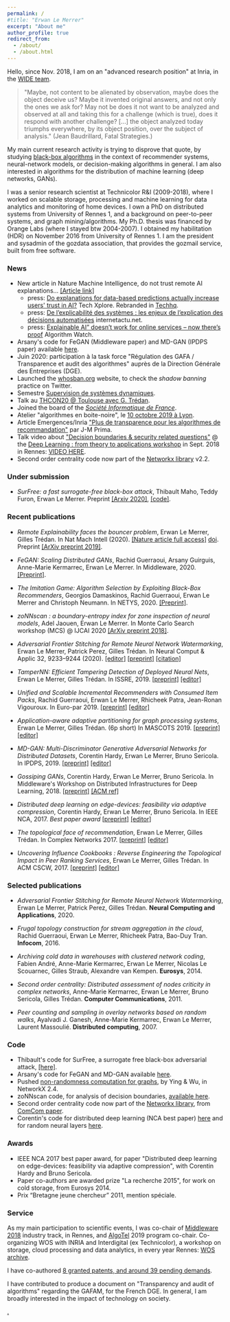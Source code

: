 ```yaml
---
permalink: /
#title: "Erwan Le Merrer"
excerpt: "About me"
author_profile: true
redirect_from: 
  - /about/
  - /about.html
---
```

Hello,
since Nov. 2018, I am on an "advanced research position" at Inria, in the [WIDE team](https://team.inria.fr/wide/team/). 

>"Maybe, not content to be alienated by observation, maybe does the
>object deceive us? Maybe it invented original answers, and not only
>the ones we ask for? May not be does it not want to be analyzed and
>observed at all and taking this for a challenge (which is true), does
>it respond with another challenge? [...] the object analyzed today
>triumphs everywhere, by its object position, over the subject of analysis."
(Jean Baudrillard, Fatal Strategies.)

My main current research activity is trying to disprove that quote, by studying [black-box algorithms](https://github.com/erwanlemerrer/blackbox-algorithms) in the context of recommender systems, neural-network models, or decision-making algorithms in general.
I am also interested in algorithms for the distribution of machine learning (deep networks, GANs).

I was a senior research scientist at Technicolor R&I (2009-2018), where I worked on scalable storage, processing and machine learning for data analytics and monitoring of home devices. I own a PhD on distributed systems from University of Rennes 1, and a background on peer-to-peer systems, and graph mining/algorithms. My Ph.D. thesis was financed by Orange Labs (where I stayed btw 2004-2007). I obtained my habilitation (HDR) on November 2016 from University of Rennes 1. I am the president and sysadmin of the gozdata association, that provides the gozmail service, built from free software.

### News

* New article in Nature Machine Intelligence, do not trust remote AI explanations... [[Article link]](https://rdcu.be/b6qB4)
  * press: [Do explanations for data-based predictions actually increase users' trust in AI?](https://techxplore.com/news/2020-10-explanations-data-based-users-ai.html) Tech Xplore. Rebranded in [Techhq](https://techhq.com/2020/10/how-much-should-we-trust-explainable-ai/).
  * press: [De l’explicabilité des systèmes : les enjeux de l’explication des décisions automatisées](http://www.internetactu.net/2019/11/14/de-lexplicabilite-des-systemes-les-enjeux-de-lexplication-des-decisions-automatisees/) internetactu.net.
  * press: [Explainable AI” doesn’t work for online services – now there’s proof](https://algorithmwatch.org/en/story/explainable-ai-doesnt-work-for-online-services-now-theres-proof/) Algorithm Watch.
* Arsany's code for FeGAN (Middleware paper) and MD-GAN (IPDPS paper) available [here](https://github.com/LPD-EPFL/FeGAN).
* Juin 2020: participation à la task force "Régulation des GAFA / Transparence et audit des algorithmes" auprès de la Direction Générale des Entreprises (DGE).
* Launched the [whosban.org](https://whosban.org) website, to check the *shadow banning* practice on Twitter.
* Semestre [Supervision de systèmes dynamiques](https://semestres-cyber.inria.fr/supsec/).
* Talk au [THCON20 @ Toulouse avec G. Trédan](https://www.youtube.com/watch?v=pW6gAhEGkSM). 
* Joined the board of the [*Société Informatique de France*](https://www.societe-informatique-de-france.fr/).
* Atelier "algorithmes en boite-noire", le [10 octobre 2019 à Lyon](http://atelier-blackbox.conf.citi-lab.fr/).
* Article Emergences/Inria ["Plus de transparence pour les algorithmes de recommandation"](http://emergences.inria.fr/2019/newsletter-n56/l56-recommandations) par J-M Prima.
* Talk video about ["Decision boundaries & security related questions"](https://github.com/erwanlemerrer/erwanlemerrer.github.io/blob/master/files/presWSDL-LeMerrer.pdf) @ the [Deep Learning : from theory to applications workshop](https://www.lebesgue.fr/content/sem2018-deeplearning-program) in Sept. 2018 in Rennes: <a href="https://www.lebesgue.fr/video/2876" >VIDEO HERE</a>.
* Second order centrality code now part of the [Networkx library](https://github.com/networkx/networkx/blob/master/networkx/algorithms/centrality/second_order.py) v2.2.

### Under submission

* _SurFree: a fast surrogate-free black-box attack_,
Thibault Maho, Teddy Furon, Erwan Le Merrer.
Preprint [[Arxiv 2020]](https://arxiv.org/abs/2011.12807), [[code]](https://github.com/t-maho/SurFree).

### Recent publications

* _Remote Explainability faces the bouncer problem_,
Erwan Le Merrer, Gilles Trédan.
In  Nat Mach Intell (2020). [[Nature article full access]](https://rdcu.be/b6qB4) [doi](https://doi.org/10.1038/s42256-020-0216-z).
Preprint [[ArXiv preprint 2019]](https://arxiv.org/pdf/1910.01432.pdf).

* _FeGAN: Scaling Distributed GANs_,
Rachid Guerraoui, Arsany Guirguis, Anne-Marie Kermarrec, Erwan Le Merrer.
In Middleware, 2020. [[Preprint]](https://github.com/erwanlemerrer/erwanlemerrer.github.io/raw/master/files/middleware2020-GGKLM-FeGAN-preprint.pdf).

* _The Imitation Game: Algorithm Selection by Exploiting Black-Box Recommenders_,
Georgios Damaskinos, Rachid Guerraoui, Erwan Le Merrer and Christoph Neumann.
In NETYS, 2020. [[Preprint]](https://github.com/erwanlemerrer/erwanlemerrer.github.io/blob/master/files/imitation_blackbox_recommenders_netys-2020.pdf).

* _zoNNscan : a boundary-entropy index for zone inspection of neural models_,
Adel Jaouen, Erwan Le Merrer.
In Monte Carlo Search workshop (MCS) @ IJCAI 2020 [[ArXiv preprint 2018]](https://arxiv.org/abs/1808.06797).

* _Adversarial Frontier Stitching for Remote Neural Network Watermarking_,
Erwan Le Merrer, Patrick Perez, Gilles Trédan.
In Neural Comput & Applic 32, 9233–9244 (2020). [[editor]](https://link.springer.com/article/10.1007/s00521-019-04434-z)  [[preprint]](https://arxiv.org/abs/1711.01894) [[citation]](https://link.springer.com/article/10.1007/s00521-019-04434-z.ris) 

* _TamperNN: Efficient Tampering Detection of Deployed Neural Nets_,
Erwan Le Merrer, Gilles Trédan.
In ISSRE, 2019. [[preprint]](https://arxiv.org/abs/1903.00317) [[editor]](https://ieeexplore.ieee.org/document/8987572) 

* _Unified and Scalable Incremental Recommenders with Consumed Item Packs_,
Rachid Guerraoui, Erwan Le Merrer, Rhicheek Patra, Jean-Ronan Vigouroux.
In Euro-par 2019. [[preprint]](https://arxiv.org/pdf/1711.06100.pdf) [[editor]](https://link.springer.com/chapter/10.1007/978-3-030-29400-7_17)

* _Application-aware adaptive partitioning for graph processing systems_,
Erwan Le Merrer, Gilles Trédan.
(6p short) In MASCOTS 2019. [[preprint]](https://hal.archives-ouvertes.fr/hal-02193594/document) [[editor]](https://ieeexplore.ieee.org/document/8842862)

* _MD-GAN: Multi-Discriminator Generative Adversarial Networks for Distributed Datasets_,
Corentin Hardy, Erwan Le Merrer, Bruno Sericola.
In IPDPS, 2019. [[preprint]](https://arxiv.org/pdf/1811.03850v2.pdf) [[editor]](https://ieeexplore.ieee.org/document/8821025)

* _Gossiping GANs_,
Corentin Hardy, Erwan Le Merrer, Bruno Sericola.
In Middleware's Workshop on Distributed Infrastructures for Deep Learning, 2018. [[preprint]](https://github.com/erwanlemerrer/erwanlemerrer.github.io/blob/master/files/gossiping_gan_HLMS_DIDL2018_preprint.pdf) [[ACM ref]](https://dl.acm.org/citation.cfm?id=3286563)

* _Distributed deep learning on edge-devices: feasibility via adaptive compression_,
Corentin Hardy, Erwan Le Merrer, Bruno Sericola.
In IEEE NCA, 2017. _Best paper award_ [[preprint]](https://arxiv.org/pdf/1702.04683.pdf) [[editor]](https://ieeexplore.ieee.org/document/8171350)

* _The topological face of recommendation_,
Erwan Le Merrer, Gilles Trédan.
In Complex Networks 2017. [[preprint]](https://arxiv.org/pdf/1704.08991.pdf) [[editor]](https://link.springer.com/chapter/10.1007/978-3-319-72150-7_72)

* _Uncovering Influence Cookbooks : Reverse Engineering the Topological Impact in Peer Ranking Services_,
Erwan Le Merrer, Gilles Trédan.
In ACM CSCW, 2017. [[preprint]](https://arxiv.org/pdf/1608.07481.pdf) [[editor]](https://dl.acm.org/doi/abs/10.1145/2998181.2998257)

### Selected publications

* _Adversarial Frontier Stitching for Remote Neural Network Watermarking_,
Erwan Le Merrer, Patrick Perez, Gilles Trédan.
**Neural Computing and Applications**, 2020.

* _Frugal topology construction for stream aggregation in the cloud_,
 Rachid Guerraoui, Erwan Le Merrer, Rhicheek Patra, Bao-Duy Tran.
 **Infocom**, 2016.
 
* _Archiving cold data in warehouses with clustered network coding_,
Fabien André, Anne-Marie Kermarrec, Erwan Le Merrer, Nicolas Le Scouarnec, Gilles Straub, Alexandre van Kempen.
**Eurosys**, 2014.

* _Second order centrality: Distributed assessment of nodes criticity in complex networks_,
Anne-Marie Kermarrec, Erwan Le Merrer, Bruno Sericola, Gilles Trédan.
**Computer Communications**, 2011.

* _Peer counting and sampling in overlay networks based on random walks_,
Ayalvadi J. Ganesh, Anne-Marie Kermarrec, Erwan Le Merrer, Laurent Massoulié.
**Distributed computing**, 2007.

### Code

* Thibault's code for SurFree, a surrogate free black-box adversarial attack, [[here]](https://github.com/t-maho/SurFree).
* Arsany's code for FeGAN and MD-GAN available [here](https://github.com/LPD-EPFL/FeGAN).
* Pushed [non-randomness computation for graphs](https://networkx.github.io/documentation/latest/reference/algorithms/generated/networkx.algorithms.non_randomness.non_randomness.html#networkx.algorithms.non_randomness.non_randomness), by Ying & Wu, in NetworkX 2.4.
* zoNNscan code, for analysis of decision boundaries, [available here](https://github.com/technicolor-research/zoNNscan).
* Second order centrality code now part of the [Networkx library](https://github.com/networkx/networkx/blob/master/networkx/algorithms/centrality/second_order.py), from [ComCom paper](http://homepages.laas.fr/gtredan/pdf/SOC_COMCOM2010.pdf).
* Corentin's code for distributed deep learning (NCA best paper) [here](https://github.com/Hardy-c/AdaComp) and for random neural layers [here](https://github.com/Hardy-c/DNN-with-RNL).

### Awards

* IEEE NCA 2017 best paper award, for paper "Distributed deep learning on edge-devices: feasibility via adaptive compression", with Corentin Hardy and Bruno Sericola.
* Paper co-authors are awarded prize "La recherche 2015", for work on cold storage, from Eurosys 2014.
* Prix “Bretagne jeune chercheur” 2011, mention spéciale.

### Service

As my main participation to scientific events, I was co-chair of [Middleware 2018](http://2018.middleware-conference.org/) industry track, in Rennes, and [AlgoTel](https://algotel.eu.org/) 2019 program co-chair.
Co-organizing WOS with INRIA and Interdigital (ex Technicolor), a workshop on storage, cloud processing and data analytics, in every year Rennes: [WOS archive](https://team.inria.fr/wide/wos/).

I have co-authored [8 granted patents, and around 39 pending demands](https://patents.google.com/?inventor=merrer+erwan&oq=inventor:le+merrer+erwan).

I have contributed to produce a document on "Transparency and audit of algorithms" regarding the GAFAM, for the French DGE. In general, I am broadly interested in the impact of technology on society.

   [.](https://annuel.framapad.org/p/erwan-wishlist-livres)
